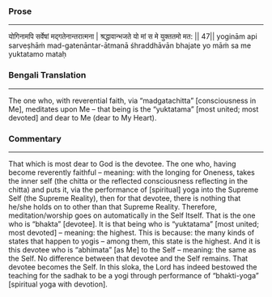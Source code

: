### Prose 
 --- 
योगिनामपि सर्वेषां मद्गतेनान्तरात्मना |
श्रद्धावान्भजते यो मां स मे युक्ततमो मत: || 47||
yoginām api sarveṣhāṁ mad-gatenāntar-ātmanā
śhraddhāvān bhajate yo māṁ sa me yuktatamo mataḥ

### Bengali Translation 
 --- 
The one who, with reverential faith, via “madgatachitta” [consciousness in Me], meditates upon Me – that being is the “yuktatama” [most united; most devoted] and dear to Me (dear to My Heart).

### Commentary 
 --- 
That which is most dear to God is the devotee. The one who, having become reverently faithful – meaning: with the longing for Oneness, takes the inner self (the chitta or the reflected consciousness reflecting in the chitta) and puts it, via the performance of [spiritual] yoga into the Supreme Self (the Supreme Reality), then for that devotee, there is nothing that he/she holds on to other than that Supreme Reality. Therefore, meditation/worship goes on automatically in the Self Itself. That is the one who is “bhakta” [devotee]. It is that being who is “yuktatama” [most united; most devoted] – meaning: the highest. This is because: the many kinds of states that happen to yogis – among them, this state is the highest. And it is this devotee who is “abhimata” [as Me] to the Self – meaning: the same as the Self. No difference between that devotee and the Self remains. That devotee becomes the Self. In this sloka, the Lord has indeed bestowed the teaching for the sadhak to be a yogi through performance of “bhakti-yoga” [spiritual yoga with devotion].